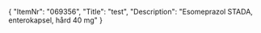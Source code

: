 {
  "ItemNr": "069356",
  "Title": "test",
  "Description": "Esomeprazol STADA, enterokapsel, hård 40 mg"
}